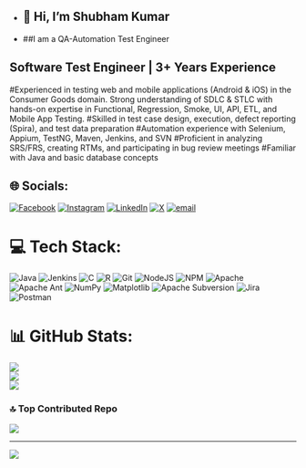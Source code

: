 - ## 👋 Hi, I’m Shubham Kumar
- 
   ##I am a QA-Automation Test Engineer
 ## Software Test Engineer | 3+ Years Experience

#Experienced in testing web and mobile applications (Android & iOS) in the Consumer Goods domain. Strong understanding of SDLC & STLC with hands-on expertise in Functional, Regression, Smoke, UI, API, ETL, and Mobile App Testing.
#Skilled in test case design, execution, defect reporting (Spira), and test data preparation
#Automation experience with Selenium, Appium, TestNG, Maven, Jenkins, and SVN
#Proficient in analyzing SRS/FRS, creating RTMs, and participating in bug review meetings
#Familiar with Java and basic database concepts

## 🌐 Socials:
[![Facebook](https://img.shields.io/badge/Facebook-%231877F2.svg?logo=Facebook&logoColor=white)](https://facebook.com/ig.shubhamraj) [![Instagram](https://img.shields.io/badge/Instagram-%23E4405F.svg?logo=Instagram&logoColor=white)](https://instagram.com/ig.shubhamraj) [![LinkedIn](https://img.shields.io/badge/LinkedIn-%230077B5.svg?logo=linkedin&logoColor=white)](https://linkedin.com/in/ig-shubhamraj) [![X](https://img.shields.io/badge/X-black.svg?logo=X&logoColor=white)](https://x.com/shubhamraj001) [![email](https://img.shields.io/badge/Email-D14836?logo=gmail&logoColor=white)](mailto:ig.shubhamraj@gmail.com) 

# 💻 Tech Stack:
![Java](https://img.shields.io/badge/java-%23ED8B00.svg?style=for-the-badge&logo=openjdk&logoColor=white) ![Jenkins](https://img.shields.io/badge/jenkins-%232C5263.svg?style=for-the-badge&logo=jenkins&logoColor=white) ![C](https://img.shields.io/badge/c-%2300599C.svg?style=for-the-badge&logo=c&logoColor=white) ![R](https://img.shields.io/badge/r-%23276DC3.svg?style=for-the-badge&logo=r&logoColor=white) ![Git](https://img.shields.io/badge/git-%23F05033.svg?style=for-the-badge&logo=git&logoColor=white) ![NodeJS](https://img.shields.io/badge/node.js-6DA55F?style=for-the-badge&logo=node.js&logoColor=white) ![NPM](https://img.shields.io/badge/NPM-%23CB3837.svg?style=for-the-badge&logo=npm&logoColor=white) ![Apache](https://img.shields.io/badge/apache-%23D42029.svg?style=for-the-badge&logo=apache&logoColor=white) ![Apache Ant](https://img.shields.io/badge/Apache%20Ant-A81C7D?style=for-the-badge&logo=Apache%20Ant&logoColor=white) ![NumPy](https://img.shields.io/badge/numpy-%23013243.svg?style=for-the-badge&logo=numpy&logoColor=white) ![Matplotlib](https://img.shields.io/badge/Matplotlib-%23ffffff.svg?style=for-the-badge&logo=Matplotlib&logoColor=black) ![Apache Subversion](https://img.shields.io/badge/subversion-%23809CC9.svg?style=for-the-badge&logo=subversion&logoColor=white) ![Jira](https://img.shields.io/badge/jira-%230A0FFF.svg?style=for-the-badge&logo=jira&logoColor=white) ![Postman](https://img.shields.io/badge/Postman-FF6C37?style=for-the-badge&logo=postman&logoColor=white)
# 📊 GitHub Stats:
![](https://github-readme-stats.vercel.app/api?username=ig-shubhamraj&theme=tokyonight&hide_border=false&include_all_commits=false&count_private=false)<br/>
![](https://nirzak-streak-stats.vercel.app/?user=ig-shubhamraj&theme=tokyonight&hide_border=false)<br/>
![](https://github-readme-stats.vercel.app/api/top-langs/?username=ig-shubhamraj&theme=tokyonight&hide_border=false&include_all_commits=false&count_private=false&layout=compact)

### 🔝 Top Contributed Repo
![](https://github-contributor-stats.vercel.app/api?username=ig-shubhamraj&limit=5&theme=dark&combine_all_yearly_contributions=true)

---
[![](https://visitcount.itsvg.in/api?id=ig-shubhamraj&icon=0&color=0)](https://visitcount.itsvg.in)

<!-- Proudly created with GPRM ( https://gprm.itsvg.in ) -->


<!-- Proudly created with GPRM ( https://gprm.itsvg.in ) -->
<!---
Shubham Kumar/ig-shubhamraj is a ✨ special ✨ repository because its `README.md` (this file) appears on your GitHub profile.
You can click the Preview link to take a look at your changes.
--->
